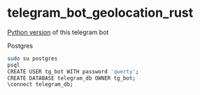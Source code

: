 # telegram_bot_geolocation_rust

[Python version](https://github.com/antonovmike/telegram_bot_geolocation_python) of this telegram bot

Postgres
```bash
sudo su postgres
psql
CREATE USER tg_bot WITH password 'qwerty';
CREATE DATABASE telegram_db OWNER tg_bot;
\connect telegram_db;
```
